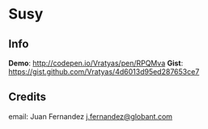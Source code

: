 # Susy

## Info

__Demo__: http://codepen.io/Vratyas/pen/RPQMva
__Gist__: https://gist.github.com/Vratyas/4d6013d95ed287653ce7

## Credits

email: Juan Fernandez <j.fernandez@globant.com>
